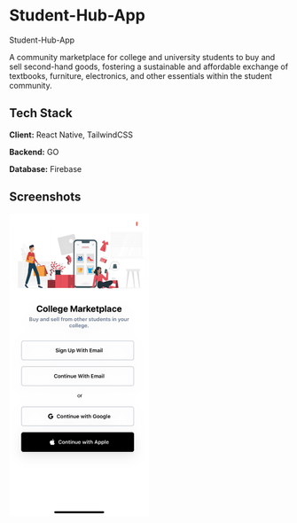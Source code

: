 # Student-Hub-App

Student-Hub-App

A community marketplace for college and university students to buy and sell second-hand goods, fostering a sustainable and affordable exchange of textbooks, furniture, electronics, and other essentials within the student community.

## Tech Stack

**Client:** React Native, TailwindCSS

**Backend:** GO

**Database:** Firebase

## Screenshots

<div style="display:flex;" >
<img src="/Screenshots/LoginScreen.PNG" width="50%" >
